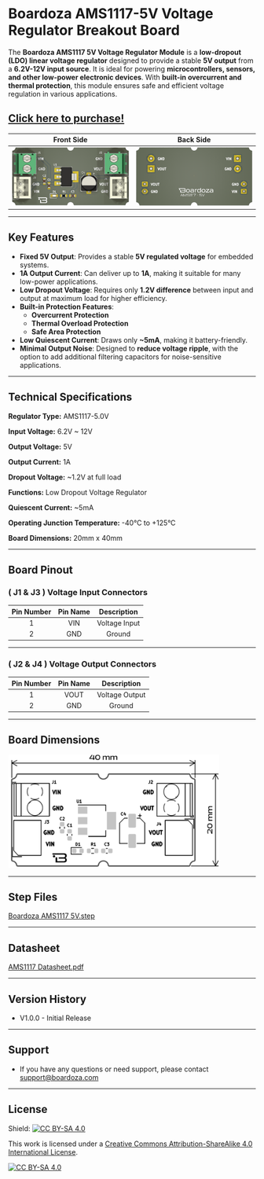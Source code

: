 # Boardoza AMS1117-5V Voltage Regulator Breakout Board

The **Boardoza AMS1117 5V Voltage Regulator Module** is a **low-dropout (LDO) linear voltage regulator** designed to provide a stable **5V output** from a **6.2V-12V input source**. It is ideal for powering **microcontrollers, sensors, and other low-power electronic devices**. With **built-in overcurrent and thermal protection**, this module ensures safe and efficient voltage regulation in various applications.

## [Click here to purchase!](https://www.ozdisan.com/maker-ve-iot-urunleri/boardoza/boardoza-modulleri/AMS1117-5-BREAKOUT-BOARD/1065556)

|Front Side|Back Side|
|:---:|:---:|
|![AMS1117-5V Front](./assets/AMS1117-5V%20Front.png)|![AMS1117-5V Back](./assets/AMS1117-5V%20Back.png)|

---

## Key Features

- **Fixed 5V Output**: Provides a stable **5V regulated voltage** for embedded systems.
- **1A Output Current**: Can deliver up to **1A**, making it suitable for many low-power applications.
- **Low Dropout Voltage**: Requires only **1.2V difference** between input and output at maximum load for higher efficiency.
- **Built-in Protection Features**:
  - **Overcurrent Protection**
  - **Thermal Overload Protection**
  - **Safe Area Protection**
- **Low Quiescent Current**: Draws only **~5mA**, making it battery-friendly.
- **Minimal Output Noise**: Designed to **reduce voltage ripple**, with the option to add additional filtering capacitors for noise-sensitive applications.

---

## Technical Specifications

**Regulator Type:** AMS1117-5.0V  

**Input Voltage:** 6.2V ~ 12V  

**Output Voltage:** 5V  

**Output Current:** 1A  

**Dropout Voltage:** ~1.2V at full load  

**Functions:** Low Dropout Voltage Regulator  

**Quiescent Current:** ~5mA  

**Operating Junction Temperature:** -40°C to +125°C  

**Board Dimensions:** 20mm x 40mm  

---

## Board Pinout

### **( J1 & J3 ) Voltage Input Connectors**

| Pin Number | Pin Name | Description |
| :---: | :---: | :---: |
| 1 | VIN | Voltage Input |
| 2 | GND | Ground |

---

### **( J2 & J4 ) Voltage Output Connectors**

| Pin Number | Pin Name | Description |
| :---: | :---: | :---: |
| 1 | VOUT | Voltage Output |
| 2 | GND | Ground 

---

## Board Dimensions

<img src="./assets/AMS1117-5V Dimension.png" alt="AMS1117 5V Dimension" width="430"/>

---

## Step Files

[Boardoza AMS1117 5V.step](./assets/AMS1117-5V%20Step.step)

---

## Datasheet

[AMS1117 Datasheet.pdf](./assets/AMS1117%20Datasheet.pdf)

---

## Version History

- V1.0.0 - Initial Release

---

## Support

- If you have any questions or need support, please contact <support@boardoza.com>

---

## License

Shield: [![CC BY-SA 4.0][cc-by-sa-shield]][cc-by-sa]

This work is licensed under a
[Creative Commons Attribution-ShareAlike 4.0 International License][cc-by-sa].

[![CC BY-SA 4.0][cc-by-sa-image]][cc-by-sa]

[cc-by-sa]: http://creativecommons.org/licenses/by-sa/4.0/
[cc-by-sa-image]: https://licensebuttons.net/l/by-sa/4.0/88x31.png
[cc-by-sa-shield]: https://img.shields.io/badge/License-CC%20BY--SA%204.0-lightgrey.svg
